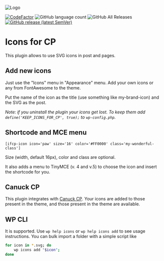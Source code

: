 ![Logo](images/logo-for-readme.jpg)

[![CodeFactor](https://www.codefactor.io/repository/github/xxsimoxx/icons-for-cp/badge)](https://www.codefactor.io/repository/github/xxsimoxx/icons-for-cp)
![GitHub language count](https://img.shields.io/github/languages/count/xxsimoxx/icons-for-cp)
![GitHub All Releases](https://img.shields.io/github/downloads/xxsimoxx/icons-for-cp/total)
[![GitHub release (latest SemVer)](https://img.shields.io/github/v/release/xxsimoxx/icons-for-cp?label=Download%20latest&sort=semver)](https://github.com/xxsimoxx/icons-for-cp/releases/latest)

# Icons for CP

This plugin allows to use SVG icons in post and pages.

## Add new icons
Just use the "Icons" menu in "Appearance" menu.
Add your own icons or any from FontAwesome to the theme.

Put the name of the icon as the title (use something like my-brand-icon) and the SVG as the post.

*Note: if you uninstall the plugin your icons get lost.
To keep them add `define('KEEP_ICONS_FOR_CP', true);` to `wp-config.php`.*

## Shortcode and MCE menu

```
[ifcp-icon icon='paw' size='16' color='#FF0000' class='my-wonderful-class']
```
Size (width, default 16px), color and class are optional.

It also adds a menu to TinyMCE (v. 4 and v.5) to choose the icon and insert the shortcode for you.

## Canuck CP
This plugin integrates with [Canuck CP](https://kevinsspace.ca/canuck-cp-classicpress-theme/).
Your icons are added to those present in the theme, and those present in the theme are available.

## WP CLI
It is supported.
Use `wp help icons` or `wp help icons add` to see usage instructions.
You can bulk import a folder with a simple script like
```sh
for icon in *.svg; do
	wp icons add "$icon";
done
```
